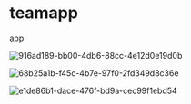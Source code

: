 # teamapp
app

![916ad189-bb00-4db6-88cc-4e12d0e19d0b](https://user-images.githubusercontent.com/80772230/119260216-7f6c4a00-bbda-11eb-8675-95b4a0f0d180.jpg)

![68b25a1b-f45c-4b7e-97f0-2fd349d8c36e](https://user-images.githubusercontent.com/80772230/119260245-a0349f80-bbda-11eb-98b7-ef3d3664c188.jpg)

![e1de86b1-dace-476f-bd9a-cec99f1ebd54](https://user-images.githubusercontent.com/80772230/119260262-c0fcf500-bbda-11eb-84ea-fbee793e3e5a.jpg)

